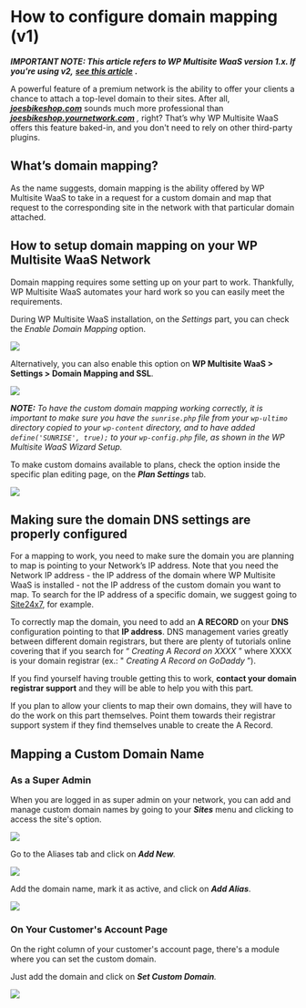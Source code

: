 # How to configure domain mapping (v1)

_**IMPORTANT NOTE: This article refers to WP Multisite WaaS version 1.x. If you're using v2,**_ [_**see this article**_](1677127282-domain-mapping.html) _**.**_

A powerful feature of a premium network is the ability to offer your clients a chance to attach a top-level domain to their sites. After all, [_**joesbikeshop.com**_](http://joesbikeshop.com) sounds much more professional than [ _**joesbikeshop.yournetwork.com**_](http://joesbikeshop.yournetwork.com) _,_ right? That’s why WP Multisite WaaS offers this feature baked-in, and you don't need to rely on other third-party plugins.

## **What’s domain mapping?**

As the name suggests, domain mapping is the ability offered by WP Multisite WaaS to take in a request for a custom domain and map that request to the corresponding site in the network with that particular domain attached.

## **How to setup domain mapping on your WP Multisite WaaS Network**

Domain mapping requires some setting up on your part to work. Thankfully, WP Multisite WaaS automates your hard work so you can easily meet the requirements.

During WP Multisite WaaS installation, on the _Settings_ part, you can check the _Enable Domain Mapping_ option.

![](https://support.delta.nextpress.co/rails/active_storage/blobs/redirect/eyJfcmFpbHMiOnsibWVzc2FnZSI6IkJBaHBBZzBmIiwiZXhwIjpudWxsLCJwdXIiOiJibG9iX2lkIn19--d6cf9dec743cbebabf65e138bcbe50568e714107/DM%201.png)

Alternatively, you can also enable this option on **WP Multisite WaaS > Settings > Domain Mapping and SSL**.

![](https://support.delta.nextpress.co/rails/active_storage/blobs/redirect/eyJfcmFpbHMiOnsibWVzc2FnZSI6IkJBaHBBZzRmIiwiZXhwIjpudWxsLCJwdXIiOiJibG9iX2lkIn19--0183f6725100a93b99d98dd7727334f530897747/Captura%20de%20Pantalla%202023-10-09%20a%20la\(s\)%2016.51.56.png)

_**NOTE:** To have the custom domain mapping working correctly, it is important to make sure you have the `sunrise.php` file from your `wp-ultimo` directory copied to your `wp-content` directory, and to have added `define('SUNRISE', true);` to your `wp-config.php` file, as shown in the WP Multisite WaaS Wizard Setup._

To make custom domains available to plans, check the option inside the specific plan editing page, on the _**Plan Settings**_ tab.

![](https://support.delta.nextpress.co/rails/active_storage/blobs/redirect/eyJfcmFpbHMiOnsibWVzc2FnZSI6IkJBaHBBaElmIiwiZXhwIjpudWxsLCJwdXIiOiJibG9iX2lkIn19--bf608dbb5ef04318d6d5206b7e501dd3fb7ea13e/DM%208.png)

## **Making sure the domain DNS settings are properly configured**

For a mapping to work, you need to make sure the domain you are planning to map is pointing to your Network’s IP address. Note that you need the Network IP address - the IP address of the domain where WP Multisite WaaS is installed - not the IP address of the custom domain you want to map. To search for the IP address of a specific domain, we suggest going to [Site24x7](https://www.site24x7.com/find-ip-address-of-web-site.html), for example.

To correctly map the domain, you need to add an **A RECORD** on your **DNS** configuration pointing to that **IP address**. DNS management varies greatly between different domain registrars, but there are plenty of tutorials online covering that if you search for “  _Creating A Record on XXXX_ ” where XXXX is your domain registrar (ex.: "  _Creating A Record on_  _GoDaddy_ ”).

If you find yourself having trouble getting this to work, **contact your domain registrar support** and they will be able to help you with this part.

If you plan to allow your clients to map their own domains, they will have to do the work on this part themselves. Point them towards their registrar support system if they find themselves unable to create the A Record.

## **Mapping a Custom Domain Name**

### **As a Super Admin**

When you are logged in as super admin on your network, you can add and manage custom domain names by going to your _**Sites**_ menu and clicking to access the site's option.

![](https://support.delta.nextpress.co/rails/active_storage/blobs/redirect/eyJfcmFpbHMiOnsibWVzc2FnZSI6IkJBaHBBaE1mIiwiZXhwIjpudWxsLCJwdXIiOiJibG9iX2lkIn19--79f47ec095ea927dd5f080c0b807a064c2b65318/DM%205.png)

Go to the Aliases tab and click on _**Add New**._

![](https://support.delta.nextpress.co/rails/active_storage/blobs/redirect/eyJfcmFpbHMiOnsibWVzc2FnZSI6IkJBaHBBaFFmIiwiZXhwIjpudWxsLCJwdXIiOiJibG9iX2lkIn19--f1137725ea0620492fc2698aa9312b9e1e577a3b/DM%206.png)

Add the domain name, mark it as active, and click on _**Add Alias**_.

![](https://support.delta.nextpress.co/rails/active_storage/blobs/redirect/eyJfcmFpbHMiOnsibWVzc2FnZSI6IkJBaHBBaFlmIiwiZXhwIjpudWxsLCJwdXIiOiJibG9iX2lkIn19--12147d399f8df74f22c66a8b27b4318df0a52221/DM%207.png)

### **On Your Customer's Account Page**

On the right column of your customer's account page, there's a module where you can set the custom domain.

Just add the domain and click on _**Set Custom Domain**._

![](https://support.delta.nextpress.co/rails/active_storage/blobs/redirect/eyJfcmFpbHMiOnsibWVzc2FnZSI6IkJBaHBBaGNmIiwiZXhwIjpudWxsLCJwdXIiOiJibG9iX2lkIn19--f46e16d3777edb402e1e1c759b956cf2742a231e/DM%209.png)
